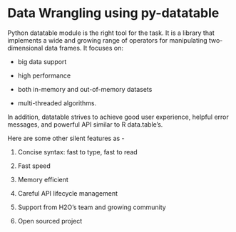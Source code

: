 Data Wrangling using py-datatable
============================

Python datatable module is the right tool for the task. It is a library that implements a wide and growing range of operators for manipulating two-dimensional data frames. It focuses on: 

- big data support

- high performance

- both in-memory and out-of-memory datasets

- multi-threaded algorithms. 

In addition, datatable strives to achieve good user experience, helpful error messages, and powerful API similar to R data.table’s.

Here are some other silent features as - 

1. Concise syntax: fast to type, fast to read

2. Fast speed

3. Memory efficient

4. Careful API lifecycle management

5. Support from H2O’s team and growing community

6. Open sourced project

